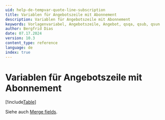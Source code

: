 ```yaml
---
uid: help-de-tempvar-quote-line-subscription
title: Variablen für Angebotszeile mit Abonnement
description: Variablen für Angebotszeile mit Abonnement
keywords: Vorlagenvariabel, Angebotszeile, Angebot, qsqa, qsub, qsun
author: Bergfrid Dias
date: 07.17.2024
version: 10.3
content_type: reference
language: de
index: true
---
```


# Variablen für Angebotszeile mit Abonnement

[!include[Table](../../../../../common/includes/variable/table-quote-line-sub.md)]

Siehe auch [Merge fields][1].

<!-- Referenced links -->
[1]: ../merge-fields/index.md
